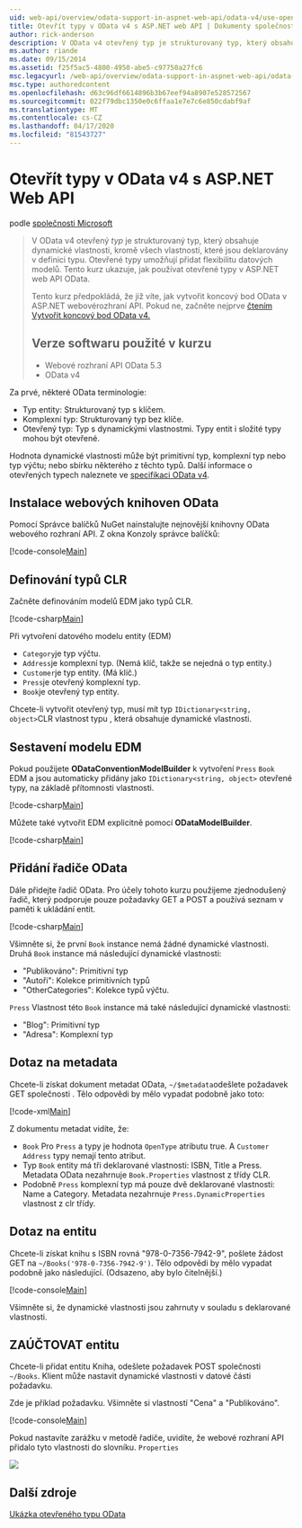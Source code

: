 ```yaml
---
uid: web-api/overview/odata-support-in-aspnet-web-api/odata-v4/use-open-types-in-odata-v4
title: Otevřít typy v OData v4 s ASP.NET web API | Dokumenty společnosti Microsoft
author: rick-anderson
description: V OData v4 otevřený typ je strukturovaný typ, který obsahuje dynamické vlastnosti, kromě všech vlastností, které jsou deklarovány v definici typu. Otevřít...
ms.author: riande
ms.date: 09/15/2014
ms.assetid: f25f5ac5-4800-4950-abe5-c97750a27fc6
msc.legacyurl: /web-api/overview/odata-support-in-aspnet-web-api/odata-v4/use-open-types-in-odata-v4
msc.type: authoredcontent
ms.openlocfilehash: d63c96df6614896b3b67eef94a8907e528572567
ms.sourcegitcommit: 022f79dbc1350e0c6ffaa1e7e7c6e850cdabf9af
ms.translationtype: MT
ms.contentlocale: cs-CZ
ms.lasthandoff: 04/17/2020
ms.locfileid: "81543727"
---
```

# <a name="open-types-in-odata-v4-with-aspnet-web-api"></a>Otevřít typy v OData v4 s ASP.NET Web API

podle [společnosti Microsoft](https://github.com/microsoft)

> V OData v4 otevřený *typ* je strukturovaný typ, který obsahuje dynamické vlastnosti, kromě všech vlastností, které jsou deklarovány v definici typu. Otevřené typy umožňují přidat flexibilitu datových modelů. Tento kurz ukazuje, jak používat otevřené typy v ASP.NET web API OData.
> 
> Tento kurz předpokládá, že již víte, jak vytvořit koncový bod OData v ASP.NET webovérozhraní API. Pokud ne, začněte nejprve [čtením Vytvořit koncový bod OData v4.](create-an-odata-v4-endpoint.md)
> 
> ## <a name="software-versions-used-in-the-tutorial"></a>Verze softwaru použité v kurzu
> 
> 
> - Webové rozhraní API OData 5.3
> - OData v4

Za prvé, některé OData terminologie:

- Typ entity: Strukturovaný typ s klíčem.
- Komplexní typ: Strukturovaný typ bez klíče.
- Otevřený typ: Typ s dynamickými vlastnostmi. Typy entit i složité typy mohou být otevřené.

Hodnota dynamické vlastnosti může být primitivní typ, komplexní typ nebo typ výčtu; nebo sbírku některého z těchto typů. Další informace o otevřených typech naleznete ve [specifikaci OData v4](http://www.odata.org/documentation/odata-version-4-0/).

## <a name="install-the-web-odata-libraries"></a>Instalace webových knihoven OData

Pomocí Správce balíčků NuGet nainstalujte nejnovější knihovny OData webového rozhraní API. Z okna Konzoly správce balíčků:

[!code-console[Main](use-open-types-in-odata-v4/samples/sample1.cmd)]

## <a name="define-the-clr-types"></a>Definování typů CLR

Začněte definováním modelů EDM jako typů CLR.

[!code-csharp[Main](use-open-types-in-odata-v4/samples/sample2.cs)]

Při vytvoření datového modelu entity (EDM)

- `Category`je typ výčtu.
- `Address`je komplexní typ. (Nemá klíč, takže se nejedná o typ entity.)
- `Customer`je typ entity. (Má klíč.)
- `Press`je otevřený komplexní typ.
- `Book`je otevřený typ entity.

Chcete-li vytvořit otevřený typ, musí mít typ `IDictionary<string, object>`CLR vlastnost typu , která obsahuje dynamické vlastnosti.

## <a name="build-the-edm-model"></a>Sestavení modelu EDM

Pokud použijete **ODataConventionModelBuilder** k vytvoření `Press` `Book` EDM a jsou automaticky přidány jako `IDictionary<string, object>` otevřené typy, na základě přítomnosti vlastnosti.

[!code-csharp[Main](use-open-types-in-odata-v4/samples/sample3.cs)]

Můžete také vytvořit EDM explicitně pomocí **ODataModelBuilder**.

[!code-csharp[Main](use-open-types-in-odata-v4/samples/sample4.cs)]

## <a name="add-an-odata-controller"></a>Přidání řadiče OData

Dále přidejte řadič OData. Pro účely tohoto kurzu použijeme zjednodušený řadič, který podporuje pouze požadavky GET a POST a používá seznam v paměti k ukládání entit.

[!code-csharp[Main](use-open-types-in-odata-v4/samples/sample5.cs)]

Všimněte si, že první `Book` instance nemá žádné dynamické vlastnosti. Druhá `Book` instance má následující dynamické vlastnosti:

- "Publikováno": Primitivní typ
- "Autoři": Kolekce primitivních typů
- "OtherCategories": Kolekce typů výčtu.

`Press` Vlastnost této `Book` instance má také následující dynamické vlastnosti:

- "Blog": Primitivní typ
- "Adresa": Komplexní typ

## <a name="query-the-metadata"></a>Dotaz na metadata

Chcete-li získat dokument metadat OData, `~/$metadata`odešlete požadavek GET společnosti . Tělo odpovědi by mělo vypadat podobně jako toto:

[!code-xml[Main](use-open-types-in-odata-v4/samples/sample6.xml?highlight=5,21)]

Z dokumentu metadat vidíte, že:

- `Book` Pro `Press` a typy je hodnota `OpenType` atributu true. A `Customer` `Address` typy nemají tento atribut.
- Typ `Book` entity má tři deklarované vlastnosti: ISBN, Title a Press. Metadata OData nezahrnuje `Book.Properties` vlastnost z třídy CLR.
- Podobně `Press` komplexní typ má pouze dvě deklarované vlastnosti: Name a Category. Metadata nezahrnuje `Press.DynamicProperties` vlastnost z clr třídy.

## <a name="query-an-entity"></a>Dotaz na entitu

Chcete-li získat knihu s ISBN rovná "978-0-7356-7942-9", pošlete žádost GET na `~/Books('978-0-7356-7942-9')`. Tělo odpovědi by mělo vypadat podobně jako následující. (Odsazeno, aby bylo čitelnější.)

[!code-console[Main](use-open-types-in-odata-v4/samples/sample7.cmd?highlight=8-13,15-23)]

Všimněte si, že dynamické vlastnosti jsou zahrnuty v souladu s deklarované vlastnosti.

## <a name="post-an-entity"></a>ZAÚČTOVAT entitu

Chcete-li přidat entitu Kniha, odešlete požadavek POST společnosti `~/Books`. Klient může nastavit dynamické vlastnosti v datové části požadavku.

Zde je příklad požadavku. Všimněte si vlastností "Cena" a "Publikováno".

[!code-console[Main](use-open-types-in-odata-v4/samples/sample8.cmd?highlight=10)]

Pokud nastavíte zarážku v metodě řadiče, uvidíte, že webové rozhraní API přidalo tyto vlastnosti do slovníku. `Properties`

![](use-open-types-in-odata-v4/_static/image1.png)

## <a name="additional-resources"></a>Další zdroje

[Ukázka otevřeného typu OData](http://aspnet.codeplex.com/sourcecontrol/latest#Samples/WebApi/OData/v4/ODataOpenTypeSample/ReadMe.txt)
